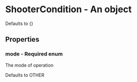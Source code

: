 

# ShooterCondition - An object



Defaults to {}



## Properties



### mode - Required enum



 The mode of operation



Defaults to OTHER

